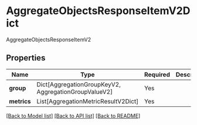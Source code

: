 # AggregateObjectsResponseItemV2Dict

AggregateObjectsResponseItemV2

## Properties
| Name | Type | Required | Description |
| ------------ | ------------- | ------------- | ------------- |
**group** | Dict[AggregationGroupKeyV2, AggregationGroupValueV2] | Yes |  |
**metrics** | List[AggregationMetricResultV2Dict] | Yes |  |


[[Back to Model list]](../../README.md#models-v2-link) [[Back to API list]](../../README.md#documentation-for-api-endpoints) [[Back to README]](../../README.md)

